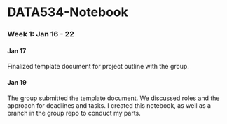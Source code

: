 # DATA534-Notebook

### Week 1: Jan 16 - 22

#### Jan 17

Finalized template document for project outline with the group.

#### Jan 19

The group submitted the template document. We discussed roles and the approach for deadlines and tasks. I created this notebook, as well as a branch in the group repo to conduct my parts.
